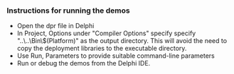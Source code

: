 ### Instructions for running the demos

- Open the dpr file in Delphi
- In Project, Options under "Compiler Options" specify specify "..\\..\\Bin\\$(Platform)" as the output directory.  This will avoid the need to copy the deployment libraries to the executable directory.
- Use Run, Parameters to provide suitable command-line parameters
- Run or debug the demos from the Delphi IDE.
